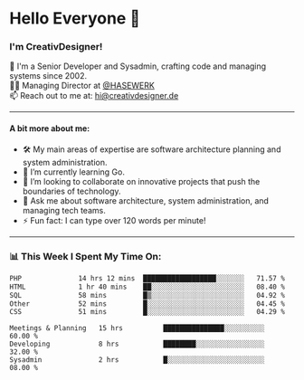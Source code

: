 # Hello Everyone 👋

### I'm CreativDesigner!

🔭 I'm a Senior Developer and Sysadmin, crafting code and managing systems since 2002.  
👨‍💼 Managing Director at [@HASEWERK](https://github.com/HASEWERK)  
📫 Reach out to me at: [hi@creativdesigner.de](mailto:hi@creativdesigner.de)  

---

#### A bit more about me:

- 🛠 My main areas of expertise are software architecture planning and system administration.
- 🌱 I’m currently learning Go.
- 👯 I’m looking to collaborate on innovative projects that push the boundaries of technology.
- 💬 Ask me about software architecture, system administration, and managing tech teams.
- ⚡ Fun fact: I can type over 120 words per minute!  

---

### 📊 **This Week I Spent My Time On:**

<!--START_SECTION:waka-->

```txt
PHP              14 hrs 12 mins  ██████████████████░░░░░░░   71.57 %
HTML             1 hr 40 mins    ██░░░░░░░░░░░░░░░░░░░░░░░   08.40 %
SQL              58 mins         █▒░░░░░░░░░░░░░░░░░░░░░░░   04.92 %
Other            52 mins         █░░░░░░░░░░░░░░░░░░░░░░░░   04.45 %
CSS              51 mins         █░░░░░░░░░░░░░░░░░░░░░░░░   04.29 %
```

<!--END_SECTION:waka-->

```text
Meetings & Planning   15 hrs          ███████████████░░░░░░░░░░   60.00 % 
Developing            8 hrs           ████████░░░░░░░░░░░░░░░░░   32.00 % 
Sysadmin              2 hrs           █░░░░░░░░░░░░░░░░░░░░░░░░   08.00 %

